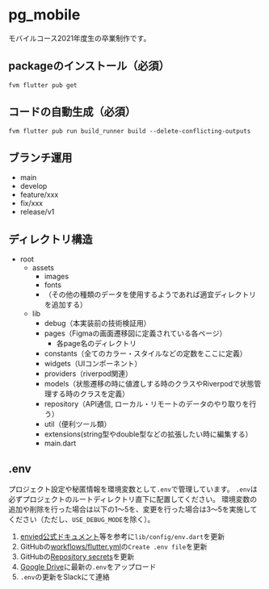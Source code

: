 # pg_mobile
モバイルコース2021年度生の卒業制作です。

## packageのインストール（必須）
```
fvm flutter pub get
```

## コードの自動生成（必須）
```
fvm flutter pub run build_runner build --delete-conflicting-outputs
```

## ブランチ運用
- main
- develop
- feature/xxx
- fix/xxx
- release/v1

## ディレクトリ構造
- root
    - assets
        - images
        - fonts
        - （その他の種類のデータを使用するようであれば適宜ディレクトリを追加する）
    - lib
        - debug（本実装前の技術検証用）
        - pages（Figmaの画面遷移図に定義されている各ページ）
            - 各page名のディレクトリ
        - constants（全てのカラー・スタイルなどの定数をここに定義）
        - widgets（UIコンポーネント）
        - providers（riverpod関連）
        - models（状態遷移の時に値渡しする時のクラスやRiverpodで状態管理する時のクラスを定義）
        - repository（API通信, ローカル・リモートのデータのやり取りを行う）
        - util（便利ツール類）
        - extensions(string型やdouble型などの拡張したい時に編集する）
        - main.dart

## .env
プロジェクト設定や秘匿情報を環境変数として`.env`で管理しています。
`.env`は必ずプロジェクトのルートディレクトリ直下に配置してください。
環境変数の追加や削除を行った場合は以下の1〜5を、変更を行った場合は3〜5を実施してください（ただし、`USE_DEBUG_MODE`を除く）。
1. [envied公式ドキュメント](https://pub.dev/packages/envied)等を参考に`lib/config/env.dart`を更新
2. GitHubの[workflows/flutter.yml](https://github.com/shinonome-inc/pg_mobile/blob/develop/.github/workflows/flutter.yml)の`Create .env file`を更新
3. GitHubの[Repository secrets](https://github.com/shinonome-inc/pg_mobile/settings/secrets/actions)を更新
4. [Google Drive](https://drive.google.com/drive/u/2/folders/13gvikBmZyZ6N7OWngaowWR-pT6-DYST4)に最新の`.env`をアップロード
5. `.env`の更新をSlackにて連絡
